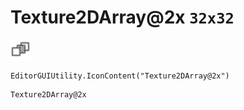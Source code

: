# Texture2DArray@2x `32x32`
<img src="/img/Texture2DArray.png" width=32 height=32>

``` CSharp
EditorGUIUtility.IconContent("Texture2DArray@2x")
```
```
Texture2DArray@2x
```
